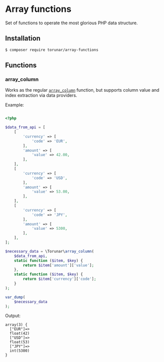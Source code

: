 # Array functions

Set of functions to operate the most glorious PHP data structure.

## Installation

```bash
$ composer require torunar/array-functions
```

## Functions

### array_column

Works as the regular [`array_column`](https://www.php.net/manual/en/function.array-column.php) function, but supports column value and index extraction via data providers.

Example:
```php

<?php

$data_from_api = [
    [
        'currency' => [
            'code' => 'EUR',
        ],
        'amount' => [
            'value' => 42.00,
        ],
    ],
    [
        'currency' => [
            'code' => 'USD',
        ],
        'amount' => [
            'value' => 53.00,
        ],
    ],
    [
        'currency' => [
            'code' => 'JPY',
        ],
        'amount' => [
            'value' => 5300,
        ],
    ],
];

$necessary_data = \Torunar\array_column(
    $data_from_api,
    static function ($item, $key) {
        return $item['amount']['value'];
    },
    static function ($item, $key) {
        return $item['currency']['code'];
    }
);

var_dump(
    $necessary_data
);
```

Output:
```
array(3) {
  ["EUR"]=>
  float(42)
  ["USD"]=>
  float(53)
  ["JPY"]=>
  int(5300)
}
```


